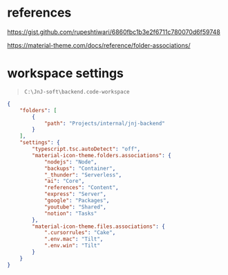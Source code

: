 # references
https://gist.github.com/rupeshtiwari/6860fbc1b3e2f6711c780070d6f59748

https://material-theme.com/docs/reference/folder-associations/

# workspace settings

> `C:\JnJ-soft\backend.code-workspace`

```json
{
	"folders": [
		{
			"path": "Projects/internal/jnj-backend"
		}
	],
	"settings": {
		"typescript.tsc.autoDetect": "off",
		"material-icon-theme.folders.associations": {
			"nodejs": "Node",
			"backups": "Container",
			"_thunder": "Serverless",
			"ai": "Core",
			"references": "Content",
			"express": "Server",
			"google": "Packages",
			"youtube": "Shared",
			"notion": "Tasks"
		},
		"material-icon-theme.files.associations": {
			".cursorrules": "Cake",
			".env.mac": "Tilt",
			".env.win": "Tilt"
		}
	}
}
```
